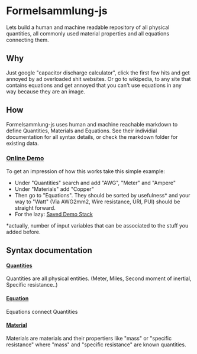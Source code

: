 # Formelsammlung-js

Lets build a human and machine readable repository of all physical quantities, all commonly used material properties and all equations connecting them. 


## Why

Just google "capacitor discharge calculator", click the first few hits and get annoyed by ad overloaded shit websites. Or go to wikipedia, to any site that contains equations and get annoyed that you can't use equations in any way because they are an image. 


## How

Formelsammlung-js uses human and machine reachable markdown to define Quantities, Materials and Equations. See their individial documentation for all syntax details, or check the markdown folder for existing data.

### [Online Demo](https://dirk-attraktor.github.io/formelsammlung-js/)

To get an impression of how this works take this simple example:
 - Under "Quantities" search and add  "AWG", "Meter" and "Ampere"
 - Under "Materials" add "Copper"
 - Then go to "Equations". They should be sorted by usefulness* and your way to "Watt" (Via AWG2mm2, Wire resistance, URI, PUI) should be straight forward.
 - For the lazy: [Saved Demo Stack](https://dirk-attraktor.github.io/formelsammlung-js/?link=stack:NobwRALmBcYMoEUwBowBMbgG4EMA2ArgKYwDMqAlhrIgPqkpgB2OAtibLgE4AEAjIwCOTGGACC7LhQDGOJjwDqFLkR4BxHAQDmJAL67k4KDSSpq2fMRgAmcmCqi6AFkYt2o7j2tCRsALJEEERcYPqGkI6m6JhguIQcTtaU1PAItACsrmwcsTi8DKjCohIADsF6BkaOfozmzNmirDhBUvj8jA40frQAbIysMBBcxKisvmAAwgD2JWUhqCUwwAC6YVU0AKK1MW45KgDOBHgQ7cmOG7R8AqODw0SUUzsxAyb0oag4z6IA8gCqACoABQBoQMYCIRVgYgA7loeBApjxWKxvGsIptttBwLtRAcjidvGdNpcXDdoEMRvZHliwAAlfZfLq9d50xlgP5AkFggAybOcLLEfIuV1BqAh4yUKh4Bwo%2BwgcmkFXCxngWzMOwasDxxx4BXsKTgwoAnP1bpSKNTwL82Rzgf8WbShSSWQBJPlpTJhcGQsC-WlutEqw2Y7GasDak6k-XnWi2U3ku4PGKAm0Au0s600l6qy4msFurORDKi73jYEB3TLIA)
 
 
*actually, number of input variables that can be associated to the stuff you added before. 


## Syntax documentation

#### [Quantities](readme_quantity.md)
Quantities are all physical entities. (Meter, Miles, Second moment of inertial, Specific resistance..)

#### [Equation](readme_equation.md)
Equations connect Quantities

#### [Material](readme_material.md)
Materials are materials and their propertiers like "mass" or "specific resistance" 
where "mass" and "specific resistance" are known quantities.

